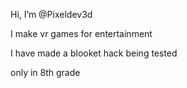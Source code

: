 Hi, I’m @Pixeldev3d
 
I make vr games for entertainment 

I have made a blooket hack being tested

only in 8th grade
